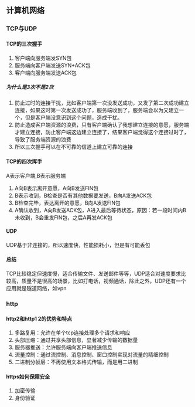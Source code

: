 ## 计算机网络
### TCP与UDP
#### TCP的三次握手
1. 客户端向服务端发SYN包
2. 服务端向客户端发送SYN+ACK包
3. 客户端向服务端发送ACK包
##### 为什么是3次不是2次
1. 防止过时的连接干扰，比如客户端第一次没发送成功，又发了第二次成功建立连接，如果这时第一次发送成功了，服务端收到了，服务端会以为又建立一个，但是客户端没意识到这个问题，造成干扰。
2. 防止造成客户端资源的浪费，只有客户端确认了我想建立连接的意愿，服务端才建立连接，防止客户端这边建立连接了，结果客户端觉得这个连接过时了，导致了服务端资源的浪费
3. 所以三次握手可以在不可靠的信道上建立可靠的连接
#### TCP的四次挥手
A表示客户端,B表示服务端  
1. A向B表示离开意愿，A向B发送FIN包
2. B表示收到，B检查是否有其他数据要发送，B向A发送ACK包
3. B检查完毕，表达离开的意愿，B向A发送FIN包
4. A确认收到，A向B发送ACK包，A进入最后等待状态，原因：若一段时间内B未收到，B会重发FIN包，之后A再发ACK包
#### UDP
UDP基于非连接的，所以速度快，性能损耗小，但是有可能丢包
#### 总结
TCP比较稳定但速度慢，适合传输文件、发送邮件等等，UDP适合对速度要求比较高，质量不是很高的场景，比如打电话，视频通话，除此之外，UDP还有一个应用就是隧道网络，如vpn
### http
#### http2和http1 2的优势和特点
1. 多路复用：允许在单个tcp连接处理多个请求和响应
2. 头部压缩：通过共享头部信息，显著减少传输的数据量
3. 服务器推送：允许服务端向客户端推送信息
4. 流量控制：通过流控制、消息控制、窗口控制实现对流量的精细控制
5. 二进制分帧层：不再使用文本格式传输，而是用二进制
#### https如何保障安全
1. 加密传输
2. 身份验证